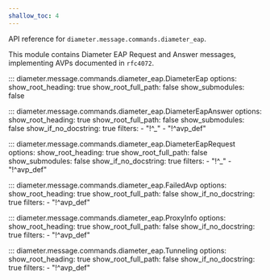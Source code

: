 ```yaml
---
shallow_toc: 4
---
```

API reference for `diameter.message.commands.diameter_eap`.

This module contains Diameter EAP Request and Answer messages, implementing
AVPs documented in `rfc4072`.

::: diameter.message.commands.diameter_eap.DiameterEap
    options:
      show_root_heading: true
      show_root_full_path: false
      show_submodules: false


::: diameter.message.commands.diameter_eap.DiameterEapAnswer
    options:
      show_root_heading: true
      show_root_full_path: false
      show_submodules: false
      show_if_no_docstring: true
      filters:
        - "!^_"
        - "!^avp_def"


::: diameter.message.commands.diameter_eap.DiameterEapRequest
    options:
      show_root_heading: true
      show_root_full_path: false
      show_submodules: false
      show_if_no_docstring: true
      filters:
        - "!^_"
        - "!^avp_def"


::: diameter.message.commands.diameter_eap.FailedAvp
    options:
      show_root_heading: true
      show_root_full_path: false
      show_if_no_docstring: true
      filters:
        - "!^avp_def"


::: diameter.message.commands.diameter_eap.ProxyInfo
    options:
      show_root_heading: true
      show_root_full_path: false
      show_if_no_docstring: true
      filters:
        - "!^avp_def"


::: diameter.message.commands.diameter_eap.Tunneling
    options:
      show_root_heading: true
      show_root_full_path: false
      show_if_no_docstring: true
      filters:
        - "!^avp_def"